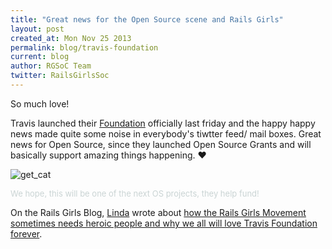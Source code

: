 ```yaml
---
title: "Great news for the Open Source scene and Rails Girls"
layout: post
created_at: Mon Nov 25 2013
permalink: blog/travis-foundation
current: blog
author: RGSoC Team
twitter: RailsGirlsSoc
---
```


So much love! 

Travis launched their [Foundation](foundation.travis-ci.org) officially last friday and the happy happy news made quite some noise in everybody's tiwtter feed/ mail boxes. Great news for Open Source, since they launched Open Source Grants and will basically support amazing things happening. &hearts;

![get_cat](https://f.cloud.github.com/assets/1711357/1613442/45d34646-55d9-11e3-8fcd-3f0f31c0af23.gif)
<div align="left"><font size="2px"><font color="#CAD4D4">We hope, this will be one of the next OS projects, they help fund!</font></font></div>


On the Rails Girls Blog, [Linda](twitter.com/lindaliukas) wrote about [how the Rails Girls Movement sometimes needs heroic people and why we all will love Travis Foundation forever](http://blog.railsgirls.com/post/56429177963/rails-girls).



